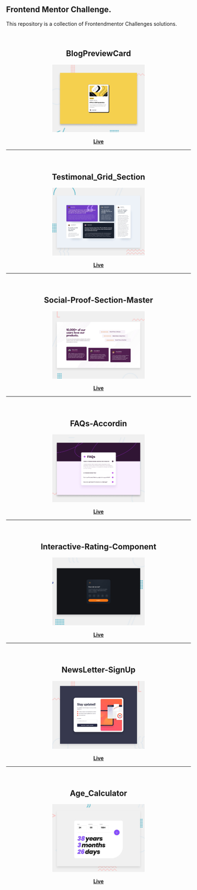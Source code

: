 ## Frontend Mentor Challenge.

This repository is a collection of Frontendmentor Challenges solutions.

<br>
<h2 align="center">BlogPreviewCard</h2>
    <div align="center">
       <img alt="project preview" src="https://github.com/Levyathanz/FrontendMentor/blob/main/Blog_Preview-Card/assets/images/desktop-preview.jpg" width="50%" />
    </div> 
    <p align="center">
       <b><a href="https://blogcardfrontendmentor.netlify.app/">Live</a> </b>
    </p>

<hr>
<br>

<h2 align="center">Testimonal_Grid_Section</h2>
    <div align="center">
       <img alt="project preview" src="https://github.com/Levyathanz/FrontendMentor/blob/main/Testimonials-grid-section/assets/images/desktop-preview.jpg" width="50%" />
    </div> 
    <p align="center">
       <b><a href="https://testimonalgridfrontendmentor.netlify.app/">Live</a> </b>
    </p>

<hr>
<br>

<h2 align="center">Social-Proof-Section-Master</h2>
    <div align="center">
      <img alt="project preview" src="https://github.com/Levyathanz/FrontendMentor/blob/main/SocialProof-section/preview-image/desktop-preview.jpg" width="50%" />
    </div> 
    <p align="center">
    <b><a href="https://social-section-frontendmentor.netlify.app/">Live</a></b>
    </p>

<hr>
<br>

<h2 align="center">FAQs-Accordin</h2>
    <div align="center">
       <img alt="project preview" src="https://github.com/Levyathanz/FrontendMentor/blob/main/FAQs-Accordian/assets/images/desktop-preview.jpg" width="50%" />
    </div> 
    <p align="center">
       <b><a href="https://faqs-accordin-frontendmentor.netlify.app/">Live</a> </b>
    </p>

<hr>
<br>

<h2 align="center">Interactive-Rating-Component</h2>
    <div align="center">
       <img alt="project preview" src="https://github.com/Levyathanz/FrontendMentor/blob/main/Interactive-Rating-App/src/assets/desktop-preview.jpg" width="50%" />
    </div> 
    <p align="center">
      <b><a href="https://interactive-rating-frontendmentor-app.netlify.app/">Live</a></b>
    </p>

<hr>
<br>

<h2 align="center">NewsLetter-SignUp</h2>
    <div align="center">
       <img alt="project preview" src="https://github.com/Levyathanz/FrontendMentor/blob/main/NewsLetter-SignUp/src/assets/images/desktop-preview.jpg" width="50%" />
    </div> 
    <p align="center">
      <b><a href="https://newsletter-signup-frontendmentor.netlify.app/">Live</a></b>
    </p>


<hr>
<br>

<h2 align="center">Age_Calculator</h2>
    <div align="center">
       <img alt="project preview" src="https://github.com/Levyathanz/FrontendMentor/blob/main/Age-calculator/Design/desktop-preview.jpg" width="50%" />
    </div> 
    <p align="center">
       <b><a href="https://agecalculator-frontendmentorchallenge.netlify.app/">Live</a></b>
    </p>

